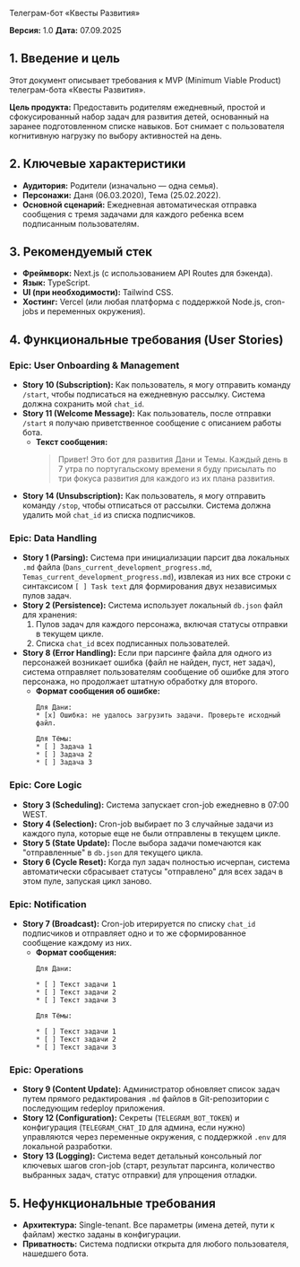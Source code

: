 Телеграм-бот «Квесты Развития»

**Версия:** 1.0
**Дата:** 07.09.2025

## 1\. Введение и цель

Этот документ описывает требования к MVP (Minimum Viable Product) телеграм-бота «Квесты Развития».

**Цель продукта:** Предоставить родителям ежедневный, простой и сфокусированный набор задач для развития детей, основанный на заранее подготовленном списке навыков. Бот снимает с пользователя когнитивную нагрузку по выбору активностей на день.

## 2\. Ключевые характеристики

  * **Аудитория:** Родители (изначально — одна семья).
  * **Персонажи:** Даня (06.03.2020), Тема (25.02.2022).
  * **Основной сценарий:** Ежедневная автоматическая отправка сообщения с тремя задачами для каждого ребенка всем подписанным пользователям.

## 3\. Рекомендуемый стек

  * **Фреймворк:** Next.js (с использованием API Routes для бэкенда).
  * **Язык:** TypeScript.
  * **UI (при необходимости):** Tailwind CSS.
  * **Хостинг:** Vercel (или любая платформа с поддержкой Node.js, cron-jobs и переменных окружения).

## 4\. Функциональные требования (User Stories)

### Epic: User Onboarding & Management

  * **Story 10 (Subscription):** Как пользователь, я могу отправить команду `/start`, чтобы подписаться на ежедневную рассылку. Система должна сохранить мой `chat_id`.
  * **Story 11 (Welcome Message):** Как пользователь, после отправки `/start` я получаю приветственное сообщение с описанием работы бота.
      * **Текст сообщения:**
        > Привет\! Это бот для развития Дани и Темы.
        > Каждый день в 7 утра по португальскому времени я буду присылать по три фокуса развития для каждого из их плана развития.
  * **Story 14 (Unsubscription):** Как пользователь, я могу отправить команду `/stop`, чтобы отписаться от рассылки. Система должна удалить мой `chat_id` из списка подписчиков.

### Epic: Data Handling

  * **Story 1 (Parsing):** Система при инициализации парсит два локальных `.md` файла (`Dans_current_development_progress.md`, `Temas_current_development_progress.md`), извлекая из них все строки с синтаксисом `[ ] Task text` для формирования двух независимых пулов задач.
  * **Story 2 (Persistence):** Система использует локальный `db.json` файл для хранения:
    1.  Пулов задач для каждого персонажа, включая статусы отправки в текущем цикле.
    2.  Списка `chat_id` всех подписанных пользователей.
  * **Story 8 (Error Handling):** Если при парсинге файла для одного из персонажей возникает ошибка (файл не найден, пуст, нет задач), система отправляет пользователям сообщение об ошибке для этого персонажа, но продолжает штатную обработку для второго.
      * **Формат сообщения об ошибке:**
        ```
        Для Дани:
        * [x] Ошибка: не удалось загрузить задачи. Проверьте исходный файл.

        Для Тёмы:
        * [ ] Задача 1
        * [ ] Задача 2
        * [ ] Задача 3
        ```

### Epic: Core Logic

  * **Story 3 (Scheduling):** Система запускает cron-job ежедневно в 07:00 WEST.
  * **Story 4 (Selection):** Cron-job выбирает по 3 случайные задачи из каждого пула, которые еще не были отправлены в текущем цикле.
  * **Story 5 (State Update):** После выбора задачи помечаются как "отправленные" в `db.json` для текущего цикла.
  * **Story 6 (Cycle Reset):** Когда пул задач полностью исчерпан, система автоматически сбрасывает статусы "отправлено" для всех задач в этом пуле, запуская цикл заново.

### Epic: Notification

  * **Story 7 (Broadcast):** Cron-job итерируется по списку `chat_id` подписчиков и отправляет одно и то же сформированное сообщение каждому из них.
      * **Формат сообщения:**
        ```
        Для Дани:

        * [ ] Текст задачи 1
        * [ ] Текст задачи 2
        * [ ] Текст задачи 3

        Для Тёмы:

        * [ ] Текст задачи 1
        * [ ] Текст задачи 2
        * [ ] Текст задачи 3
        ```

### Epic: Operations

  * **Story 9 (Content Update):** Администратор обновляет список задач путем прямого редактирования `.md` файлов в Git-репозитории с последующим redeploy приложения.
  * **Story 12 (Configuration):** Секреты (`TELEGRAM_BOT_TOKEN`) и конфигурация (`TELEGRAM_CHAT_ID` для админа, если нужно) управляются через переменные окружения, с поддержкой `.env` для локальной разработки.
  * **Story 13 (Logging):** Система ведет детальный консольный лог ключевых шагов cron-job (старт, результат парсинга, количество выбранных задач, статус отправки) для упрощения отладки.

## 5\. Нефункциональные требования

  * **Архитектура:** Single-tenant. Все параметры (имена детей, пути к файлам) жестко заданы в конфигурации.
  * **Приватность:** Система подписки открыта для любого пользователя, нашедшего бота.